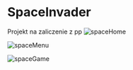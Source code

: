 # SpaceInvader
Projekt na zaliczenie z pp
![spaceHome](https://user-images.githubusercontent.com/34125361/55673822-752d4b80-58ad-11e9-9a86-f4790c4d94f5.png)

![spaceMenu](https://user-images.githubusercontent.com/34125361/55673823-78c0d280-58ad-11e9-973f-f466b803eac7.png)

![spaceGame](https://user-images.githubusercontent.com/34125361/55673825-7b232c80-58ad-11e9-99ee-e33a68ac8a39.png)
